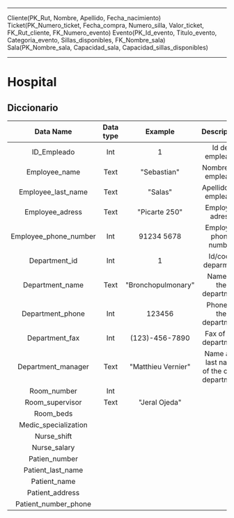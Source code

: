 ----

Cliente(PK_Rut, Nombre, Apellido, Fecha_nacimiento)
Ticket(PK_Numero_ticket, Fecha_compra, Numero_silla, Valor_ticket, FK_Rut_cliente, FK_Numero_evento)
Evento(PK_Id_evento, Titulo_evento, Categoria_evento, Sillas_disponibles, FK_Nombre_sala)
Sala(PK_Nombre_sala, Capacidad_sala, Capacidad_sillas_disponibles)

----
<h1> Hospital </h1>
<h2> Diccionario </h2>

|       Data Name       | Data type |      Example       |                Description                 |
| :-------------------: | :-------: | :----------------: | :----------------------------------------: |
|      ID_Empleado      |    Int    |         1          |              Id del empleado               |
|     Employee_name     |   Text    |    "Sebastian"     |            Nombre del empleado             |
|  Employee_last_name   |   Text    |      "Salas"       |           Apellido del empleado            |
|    Employee_adress    |   Text    |   "Picarte 250"    |              Employee adress               |
| Employee_phone_number |    Int    |     91234 5678     |           Employee phone number            |
|     Department_id     |    Int    |         1          |             Id/code deparment              |
|    Department_name    |   Text    | "Bronchopulmonary" |           Name of the department           |
|   Department_phone    |    Int    |       123456       |          Phone of the department           |
|    Department_fax     |    Int    |   (123)-456-7890   |           Fax of the department            |
|  Department_manager   |   Text    | "Matthieu Vernier" | Name and last name of the chief department |
|      Room_number      |    Int    |                    |                                            |
|    Room_supervisor    |   Text    |   "Jeral Ojeda"    |                                            |
|       Room_beds       |           |                    |                                            |
| Medic_specialization  |           |                    |                                            |
|      Nurse_shift      |           |                    |                                            |
|     Nurse_salary      |           |                    |                                            |
|     Patien_number     |           |                    |                                            |
|   Patient_last_name   |           |                    |                                            |
|     Patient_name      |           |                    |                                            |
|    Patient_address    |           |                    |                                            |
| Patient_number_phone  |           |                    |                                            |
